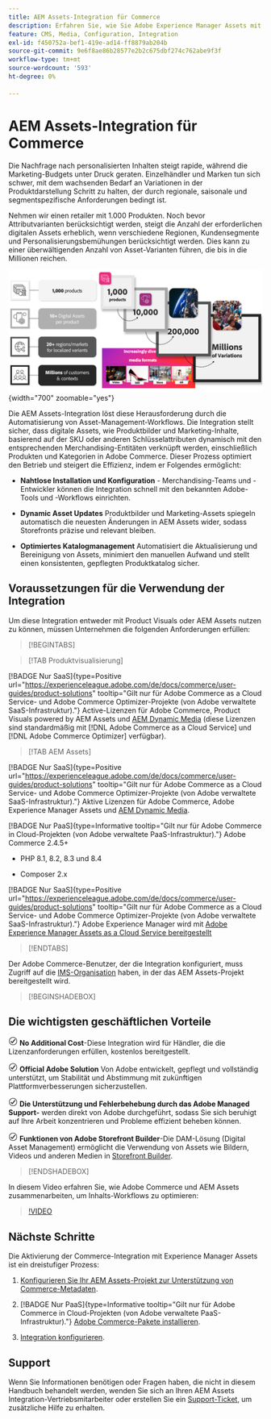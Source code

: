 ```yaml
---
title: AEM Assets-Integration für Commerce
description: Erfahren Sie, wie Sie Adobe Experience Manager Assets mit Ihrer  [!DNL Commerce] -Instanz integrieren können, um die Mediendateien für Ihre Commerce-Storefront zu erstellen und zu verwalten.
feature: CMS, Media, Configuration, Integration
exl-id: f450752a-bef1-419e-ad14-ff8879ab204b
source-git-commit: 9e6f8ae86b28577e2b2c675dbf274c762abe9f3f
workflow-type: tm+mt
source-wordcount: '593'
ht-degree: 0%

---
```


# AEM Assets-Integration für Commerce

Die Nachfrage nach personalisierten Inhalten steigt rapide, während die Marketing-Budgets unter Druck geraten. Einzelhändler und Marken tun sich schwer, mit dem wachsenden Bedarf an Variationen in der Produktdarstellung Schritt zu halten, der durch regionale, saisonale und segmentspezifische Anforderungen bedingt ist.

Nehmen wir einen retailer mit 1.000 Produkten. Noch bevor Attributvarianten berücksichtigt werden, steigt die Anzahl der erforderlichen digitalen Assets erheblich, wenn verschiedene Regionen, Kundensegmente und Personalisierungsbemühungen berücksichtigt werden. Dies kann zu einer überwältigenden Anzahl von Asset-Varianten führen, die bis in die Millionen reichen.

![Übersicht](assets/product-visuals-example.png){width="700" zoomable="yes"}

Die AEM Assets-Integration löst diese Herausforderung durch die Automatisierung von Asset-Management-Workflows. Die Integration stellt sicher, dass digitale Assets, wie Produktbilder und Marketing-Inhalte, basierend auf der SKU oder anderen Schlüsselattributen dynamisch mit den entsprechenden Merchandising-Entitäten verknüpft werden, einschließlich Produkten und Kategorien in Adobe Commerce. Dieser Prozess optimiert den Betrieb und steigert die Effizienz, indem er Folgendes ermöglicht:

* **Nahtlose Installation und Konfiguration** - Merchandising-Teams und -Entwickler können die Integration schnell mit den bekannten Adobe-Tools und -Workflows einrichten.

* **Dynamic Asset Updates** Produktbilder und Marketing-Assets spiegeln automatisch die neuesten Änderungen in AEM Assets wider, sodass Storefronts präzise und relevant bleiben.

* **Optimiertes Katalogmanagement** Automatisiert die Aktualisierung und Bereinigung von Assets, minimiert den manuellen Aufwand und stellt einen konsistenten, gepflegten Produktkatalog sicher.

## Voraussetzungen für die Verwendung der Integration

Um diese Integration entweder mit Product Visuals oder AEM Assets nutzen zu können, müssen Unternehmen die folgenden Anforderungen erfüllen:

>[!BEGINTABS]

>[!TAB Produktvisualisierung]

[!BADGE Nur SaaS]{type=Positive url="https://experienceleague.adobe.com/de/docs/commerce/user-guides/product-solutions" tooltip="Gilt nur für Adobe Commerce as a Cloud Service- und Adobe Commerce Optimizer-Projekte (von Adobe verwaltete SaaS-Infrastruktur)."} Active-Lizenzen für Adobe Commerce, Product Visuals powered by AEM Assets und [AEM Dynamic Media](https://experienceleague.adobe.com/de/docs/experience-manager-65/content/assets/dynamic/administering-dynamic-media) (diese Lizenzen sind standardmäßig mit [!DNL Adobe Commerce as a Cloud Service] und [!DNL Adobe Commerce Optimizer] verfügbar).

>[!TAB AEM Assets]

[!BADGE Nur SaaS]{type=Positive url="https://experienceleague.adobe.com/de/docs/commerce/user-guides/product-solutions" tooltip="Gilt nur für Adobe Commerce as a Cloud Service- und Adobe Commerce Optimizer-Projekte (von Adobe verwaltete SaaS-Infrastruktur)."} Aktive Lizenzen für Adobe Commerce, Adobe Experience Manager Assets und [AEM Dynamic Media](https://experienceleague.adobe.com/de/docs/experience-manager-65/content/assets/dynamic/administering-dynamic-media).

[!BADGE Nur PaaS]{type=Informative tooltip="Gilt nur für Adobe Commerce in Cloud-Projekten (von Adobe verwaltete PaaS-Infrastruktur)."} Adobe Commerce 2.4.5+

* PHP 8.1, 8.2, 8.3 und 8.4

* Composer 2.x

[!BADGE Nur SaaS]{type=Positive url="https://experienceleague.adobe.com/de/docs/commerce/user-guides/product-solutions" tooltip="Gilt nur für Adobe Commerce as a Cloud Service- und Adobe Commerce Optimizer-Projekte (von Adobe verwaltete SaaS-Infrastruktur)."} Adobe Experience Manager wird mit [Adobe Experience Manager Assets as a Cloud Service bereitgestellt](https://experienceleague.adobe.com/de/docs/experience-manager-cloud-service/content/assets/overview)

>[!ENDTABS]

Der Adobe Commerce-Benutzer, der die Integration konfiguriert, muss Zugriff auf die [IMS-Organisation](https://experienceleague.adobe.com/de/docs/core-services/interface/administration/organizations#concept_EA8AEE5B02CF46ACBDAD6A8508646255) haben, in der das AEM Assets-Projekt bereitgestellt wird.

>[!BEGINSHADEBOX]

## Die wichtigsten geschäftlichen Vorteile

![check](assets/icon-check.png) **No Additional Cost**-Diese Integration wird für Händler, die die Lizenzanforderungen erfüllen, kostenlos bereitgestellt.

![check](assets/icon-check.png) **Official Adobe Solution** Von Adobe entwickelt, gepflegt und vollständig unterstützt, um Stabilität und Abstimmung mit zukünftigen Plattformverbesserungen sicherzustellen.

![Überprüfen](assets/icon-check.png) **Die Unterstützung und Fehlerbehebung durch das Adobe Managed Support-** werden direkt von Adobe durchgeführt, sodass Sie sich beruhigt auf Ihre Arbeit konzentrieren und Probleme effizient beheben können.

![check](assets/icon-check.png) **Funktionen von Adobe Storefront Builder**-Die DAM-Lösung (Digital Asset Management) ermöglicht die Verwendung von Assets wie Bildern, Videos und anderen Medien in [Storefront Builder](https://experienceleague.adobe.com/developer/commerce/storefront/merchants/storefront-builder/?lang=de#userlabs-commerce-genai-product-visuals).

>[!ENDSHADEBOX]

In diesem Video erfahren Sie, wie Adobe Commerce und AEM Assets zusammenarbeiten, um Inhalts-Workflows zu optimieren:

>[!VIDEO](https://video.tv.adobe.com/v/3447896?captions=ger)

## Nächste Schritte

Die Aktivierung der Commerce-Integration mit Experience Manager Assets ist ein dreistufiger Prozess:

1. [Konfigurieren Sie Ihr AEM Assets-Projekt zur Unterstützung von Commerce-Metadaten](get-started/configure-aem.md).

1. [!BADGE Nur PaaS]{type=Informative tooltip="Gilt nur für Adobe Commerce in Cloud-Projekten (von Adobe verwaltete PaaS-Infrastruktur)."} [Adobe Commerce-Pakete installieren](get-started/configure-commerce.md).

1. [Integration konfigurieren](get-started/setup-synchronization.md).

## Support

Wenn Sie Informationen benötigen oder Fragen haben, die nicht in diesem Handbuch behandelt werden, wenden Sie sich an Ihren AEM Assets Integration-Vertriebsmitarbeiter oder erstellen Sie ein [Support-Ticket](https://experienceleague.adobe.com/docs/commerce-knowledge-base/kb/help-center-guide/magento-help-center-user-guide.html?lang=de#submit-ticket), um zusätzliche Hilfe zu erhalten.
